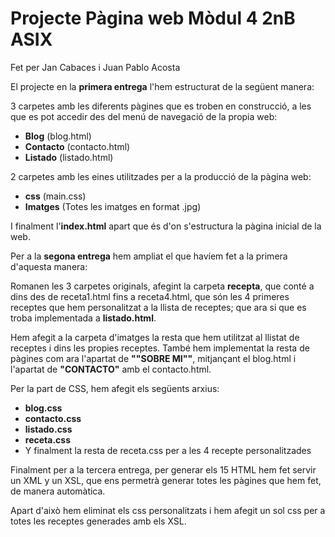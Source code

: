 # Projecte Pàgina web Mòdul 4 2nB ASIX
Fet per Jan Cabaces i Juan Pablo Acosta

El projecte en la **primera entrega** l'hem estructurat de la següent manera:

3 carpetes amb les diferents pàgines que es troben en construcció, a les que es pot accedir des del menú de navegació de la propia web:

- **Blog** (blog.html)
- **Contacto** (contacto.html)
- **Listado** (listado.html)

2 carpetes amb les eines utilitzades per a la producció de la pàgina web:

- **css** (main.css)
- **Imatges** (Totes les imatges en format .jpg)

I finalment l'**index.html** apart que és d'on s'estructura la pàgina inicial de la web.

Per a la **segona entrega** hem ampliat el que havíem fet a la primera d'aquesta manera:

Romanen les 3 carpetes originals, afegint la carpeta **recepta**, que conté a dins des de receta1.html fins a receta4.html, que són les 4 primeres receptes que hem personalitzat a la llista de receptes; que ara si que es troba implementada a **listado.html**.

Hem afegit a la carpeta d'imatges la resta que hem utilitzat al llistat de receptes i dins les propies receptes.
També hem implementat la resta de pàgines com ara l'apartat de **""SOBRE MI""**, mitjançant el blog.html i l'apartat de **"CONTACTO"** amb el contacto.html.

Per la part de CSS, hem afegit els següents arxius:

- **blog.css**
- **contacto.css**
- **listado.css**
- **receta.css**
- Y finalment la resta de receta.css per a les 4 recepte personalitzades

Finalment per a la tercera entrega, per generar els 15 HTML hem fet servir un XML y un XSL, que ens permetrà generar totes les pàgines que hem fet, de manera automàtica.

Apart d'això hem eliminat els css personalitzats i hem afegit un sol css per a totes les receptes generades amb els XSL.
